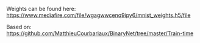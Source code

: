 Weights can be found here: https://www.mediafire.com/file/wgagwwcenq9ipy6/mnist_weights.h5/file

Based on: https://github.com/MatthieuCourbariaux/BinaryNet/tree/master/Train-time
